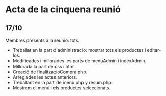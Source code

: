 # Acta de la cinquena reunió
## 17/10
Membres presents a la reunió: tots.
- Treballat en la part d'administracio: mostrar tots els productes i editar-los.
- Modificades i millorades les parts de menuAdmin i indexAdmin.
- Millorada la part de css i html.
- Creació de finalitzacioCompra.php.
- Arreglades les actes anteriors.
- Treballant en la part de menu.php y resum.php
- Mostrem el menú i els productes seleccionats.
